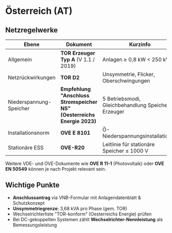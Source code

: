 # Österreich (AT)

## Netzregelwerke

| Ebene | Dokument | Kurzinfo |
| --- | --- | --- |
| Allgemein | **TOR Erzeuger Typ A** (V 1.1 / 2019) | Anlagen ≥ 0,8 kW < 250 kW |
| Netzrückwirkungen | **TOR D2** | Unsymmetrie, Flicker, Oberschwingungen |
| Niederspannung-Speicher | **Empfehlung "Anschluss Stromspeicher NS" (Oesterreichs Energie 2023)** | 5 Betriebsmodi, Gleichbehandlung Speicher = Erzeuger |
| Installationsnorm | **OVE E 8101** | Ö-Niederspannungsinstallationen |
| Stationäre ESS | **OVE-R20** | Leitlinie für stationäre Speicher ≤ 1000 V |

Weitere VDE- und OVE-Dokumente wie **OVE R 11-1** (Photovoltaik) oder **OVE EN 50549** können je nach Projekt relevant sein.

## Wichtige Punkte

* **Anschlussantrag** via VNB-Formular mit Anlagendatenblatt & Schutzkonzept
* **Unsymmetriegrenze**: 3,68 kVA pro Phase (gem. TOR)
* Wechselrichterliste "TOR-konform" (Oesterreichs Energie) prüfen
* Bei DC-gekoppelten Systemen zählt **Wechselrichter-Nennleistung** als Bemessungsleistung
